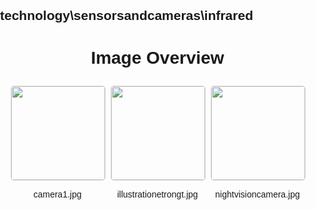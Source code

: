 ## technology\sensorsandcameras\infrared
<style>
    body {
        font-family: Arial, sans-serif;
        margin: 0;
        padding: 0;
    }
    .image-gallery {
        display: flex;
        flex-wrap: wrap;
        gap: 10px;
        justify-content: center;
        padding: 10px;
    }
    .image-gallery img {
        width: 150px;
        height: auto;
        border: 1px solid #ddd;
        border-radius: 5px;
    }
    .image-gallery div {
        flex: 1 1 calc(33.333% - 20px); /* Three images per row on large screens */
        max-width: 150px;
        text-align: center;
    }
    @media (max-width: 768px) {
        .image-gallery div {
            flex: 1 1 calc(50% - 20px); /* Two images per row on medium screens */
        }
    }
    @media (max-width: 480px) {
        .image-gallery div {
            flex: 1 1 100%; /* One image per row on small screens */
        }
    }
</style>
<h1 style ="text-align: center;"> Image Overview </h1> <div class="image-gallery">
<div>
<img src="https://media.evkx.net/multimedia/technology/sensorsandcameras/infrared/camera1_st.jpg">
<p>camera1.jpg</p>
</div>
<div>
<img src="https://media.evkx.net/multimedia/technology/sensorsandcameras/infrared/illustrationetrongt_st.jpg">
<p>illustrationetrongt.jpg</p>
</div>
<div>
<img src="https://media.evkx.net/multimedia/technology/sensorsandcameras/infrared/nightvisioncamera_st.jpg">
<p>nightvisioncamera.jpg</p>
</div>
</div>
